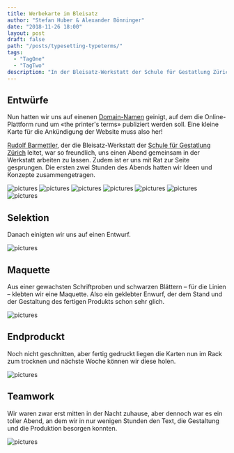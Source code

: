 ```yaml
---
title: Werbekarte im Bleisatz
author: "Stefan Huber & Alexander Bönninger"
date: "2018-11-26 18:00"
layout: post
draft: false
path: "/posts/typesetting-typeterms/"
tags:
  - "TagOne"
  - "TagTwo"
description: "In der Bleisatz-Werkstatt der Schule für Gestatlung Zürich haben wir eine kleine Ankündigungskarte für TypeTerms.com produziert."
---
```



## Entwürfe

Nun hatten wir uns auf einenen [Domain-Namen](../typeterms-naming/) geinigt, auf dem die Online-Plattform rund um «the printer's terms» publiziert werden soll. Eine kleine Karte für die Ankündigung der Website muss also her!

[Rudolf Barmettler](https://www.zhdk.ch/person/10417), der die Bleisatz-Werkstatt der [Schule für Gestatlung Zürich](https://sfgz.ch/) leitet, war so freundlich, uns einen Abend gemeinsam in der Werkstatt arbeiten zu lassen. Zudem ist er uns mit Rat zur Seite gesprungen. Die ersten zwei Stunden des Abends hatten wir Ideen und Konzepte zusammengetragen.


<Gallery>

![pictures](./img/IMG_8849_sh.jpg)
![pictures](./img/IMG_8850_sh.jpg)
![pictures](./img/IMG_8853_sh.jpg)
![pictures](./img/IMG_8855_sh.jpg)
![pictures](./img/IMG_8856_sh.jpg)
![pictures](./img/IMG_8859_sh.jpg)
![pictures](./img/IMG_8861_sh.jpg)

</Gallery>


## Selektion
Danach einigten wir uns auf einen Entwurf.

![pictures](./img/IMG_8844_sh.jpg)


## Maquette
Aus einer gewachsten Schriftproben und schwarzen Blättern – für die Linien – klebten wir eine Maquette. Also ein geklebter Enwurf, der dem Stand und der Gestaltung des fertigen Produkts schon sehr glich.

![pictures](./img/IMG_8845_sh.jpg)


## Endproduckt
Noch nicht geschnitten, aber fertig gedruckt liegen die Karten nun im Rack zum trocknen und nächste Woche können wir diese holen.

![pictures](./img/IMG_8847_sh.jpg)


## Teamwork
Wir waren zwar erst mitten in der Nacht zuhause, aber dennoch war es ein toller Abend, an dem wir in nur wenigen Stunden den Text, die Gestaltung und die Produktion besorgen konnten.

![pictures](./img/IMG_8841_sh.jpg)
